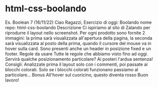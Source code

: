 # html-css-boolando
Es. Boolean 7 (16/11/22)
Ciao Ragazzi,
Esercizio di oggi: Boolando
nome repo: html-css-boolando
Descrizione
Ci ispiriamo al sito di Zalando per riprodurre il layout nello screenshot.
Per ogni prodotto sono fornite 2 immagini: la prima sarà visualizzata all'apertura della pagina, la seconda sarà visualizzata al posto della prima, quando il cursore del mouse va in hover sulla card.
Sono presenti anche un header in posizione fixed e un footer.
Regole da usare
Tutte le regole che abbiamo visto fino ad oggi.
Servirà qualche posizionamento particolare? Ai posteri l'ardua sentenza!
Consigli:
Analizzate prima il layout solo con i commenti, poi passate ai blocchi colorati.
Solo se i blocchi colorati funzionano passiamo al particolare...
Bonus
All'hover sul cuoricino, questo diventa rosso
Buon lavoro!
